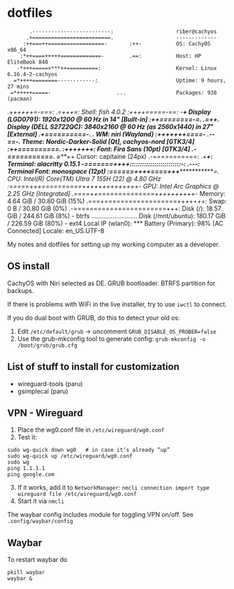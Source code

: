 # dotfiles

           .-------------------------:                    riber@cachyos
          .+=========================.                    -------------
         :++===++==================-       :++-           OS: CachyOS x86_64
        :*++====+++++=============-        .==:           Host: HP EliteBook 840
       -*+++=====+***++==========:                        Kernel: Linux 6.16.4-2-cachyos
      =*++++========------------:                         Uptime: 9 hours, 27 mins
     =*+++++=====-                     ...                Packages: 938 (pacman)
   .+*+++++=-===:                    .=+++=:              Shell: fish 4.0.2
  :++++=====-==:                     -*****+              Display (LGD0791): 1920x1200 @ 60 Hz in 14" [Built-in]
 :++========-=.                      .=+**+.              Display (DELL S2722QC): 3840x2160 @ 60 Hz (as 2560x1440) in 27" [External]
.+==========-.                          .                 WM: niri (Wayland)
 :+++++++====-                                .--==-.     Theme: Nordic-Darker-Solid [Qt], cachyos-nord [GTK3/4]
  :++==========.                             :+++++++:    Font: Fira Sans (10pt) [GTK3/4]
   .-===========.                            =*****+*+    Cursor: capitaine (24px)
    .-===========:                           .+*****+:    Terminal: alacritty 0.15.1
      -=======++++:::::::::::::::::::::::::-:  .---:      Terminal Font: monospace (12pt)
       :======++++====+++******************=.             CPU: Intel(R) Core(TM) Ultra 7 155H (22) @ 4.80 GHz
        :=====+++==========++++++++++++++*-               GPU: Intel Arc Graphics @ 2.25 GHz [Integrated]
         .====++==============++++++++++*-                Memory: 4.64 GiB / 30.80 GiB (15%)
          .===+==================+++++++:                 Swap: 0 B / 30.80 GiB (0%)
           .-=======================+++:                  Disk (/): 18.57 GiB / 244.61 GiB (8%) - btrfs
             ..........................                   Disk (/mnt/ubuntu): 180.17 GiB / 226.59 GiB (80%) - ext4
                                                          Local IP (wlan0): ***
                                                          Battery (Primary): 98% [AC Connected]
                                                          Locale: en_US.UTF-8

My notes and dotfiles for setting up my working computer as a developer.

## OS install
CachyOS with Niri selected as DE. GRUB bootloader. BTRFS partition for backups.

If there is problems with WiFi in the live installer, try to use `iwctl` to connect.

If you do dual boot with GRUB, do this to detect your old os:
1. Edit `/etc/default/grub` -> uncomment `GRUB_DISABLE_OS_PROBER=false`
2. Use the grub-mkconfig tool to generate config: `grub-mkconfig -o /boot/grub/grub.cfg`


## List of stuff to install for customization
* wireguard-tools (paru)
* gsimplecal (paru)

## VPN - Wireguard

1. Place the wg0.conf file in `/etc/wireguard/wg0.conf`
2. Test it:  
```
sudo wg-quick down wg0   # in case it’s already “up”
sudo wg-quick up /etc/wireguard/wg0.conf
sudo wg
ping 1.1.1.1
ping google.com
```
3. If it works, add it to `NetworkManager`: `nmcli connection import type wireguard file /etc/wireguard/wg0.conf`
4. Start it via `nmcli`

The waybar config includes module for toggling VPN on/off. See `.config/waybar/config`

## Waybar
To restart waybar do
```
pkill waybar
waybar &
```
